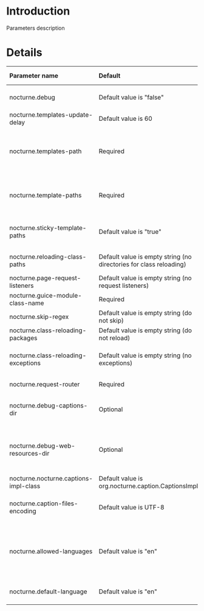 # Introduction #

Parameters description


# Details #

| **Parameter name** | **Default** | **Values / example** | **Meaning** | **Type in Java** |
|:-------------------|:------------|:---------------------|:------------|:-----------------|
| nocturne.debug     | Default value is "false" | "true" or "false"    | Use it in the development mode to switch on nocturne main feature: class reloading |  `boolean`       |
| nocturne.templates-update-delay | Default value is 60 | 0                    | Delay between checks of template files to be changed (in seconds) | `int`            |
| nocturne.templates-path | Required    | WEB-INF/templates    | Directory where to find templates in the deployed application, all the freemarker templates for view layer should be in it. Deprecated since Nocturne version 1.2.6: use nocturne.template-paths | `String`         |
| nocturne.template-paths | Required    | /opt/templates;WEB-INF/templates | Directory list where to find templates in the deployed application, all the freemarker templates for view layer should be in it | `List<String>`   |
| nocturne.sticky-template-paths | Default value is "true" | "true" or "false"    | Indicates if template loader should stick to last successful template path or always check template paths in the configured order | `boolean`        |
| nocturne.reloading-class-paths | Default value is empty string (no directories for class reloading) | Values depends on development home directory and IDE you are using | In the debug mode the application will load classes from specified directories on each request | `List<File>`     |
| nocturne.page-request-listeners | Default value is empty string (no request listeners) | Classes separated with ";" | Listener classes for requests dispatching by nocturne | `List<String>`   |
| nocturne.guice-module-class-name | Required    | Class name (implements com.google.inject.Module) | Nocturne uses google-guice as default IoC container | `String`         |
| nocturne.skip-regex | Default value is empty string (do not skip) | Example: /(css|image|js)/.| Regex to describe URLs to be skipped by nocturne  | `Pattern`        |
| nocturne.class-reloading-packages | Default value is empty string (do not reload) | You can specify several packages separated with ";" | All classes in specified packages will be reloaded | `List<String>`   |
| nocturne.class-reloading-exceptions | Default value is empty string (no exceptions) | You can specify several packages or class names separated with ";" | Exceptions for nocturne.class-reloading-package: specified classes (or classes in specified directories) will not be reloaded  | `List<String>`   |
| nocturne.request-router | Required    | Class name (extends org.nocturne.main.RequestRouter| Class to route request to page  | `String`         |
| nocturne.debug-captions-dir | Optional    | Example: ${development.home}/web/src/main/resources | Directory where to store property files for captions if you are using org.nocturne.caption.CaptionsImpl as Captions backend  | `String`         |
| nocturne.debug-web-resources-dir | Optional    | Example: ${development.home}/web/src/main/webapp | Directory where to locate web resources (such as css, js, images) which can be modified during the development and which should be processed by DebugResourceFilter  | `String`         |
| nocturne.nocturne.captions-impl-class | Default value is org.nocturne.caption.CaptionsImpl | Example: your.application.DatabaseCaptions | Class implemented org.nocturne.caption.Captions | `String`         |
| nocturne.caption-files-encoding | Default value is UTF-8 | Example: windows-1251 | How to store caption properties files if you are using org.nocturne.caption.CaptionsImpl as Captions backend | `String`         |
| nocturne.allowed-languages | Default value is "en" | Example: "en,ru"     | Application can set language only to one of the listed languages. Application uses lang, language, locale parameters to find 2-letters language code. If it specified once, stores current locale in the session. | `String`         |
| nocturne.default-language | Default value is "en" | Example: "ru"        | Default language if no language specified, should be in nocturne.allowed-languages | `String`         |